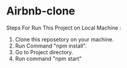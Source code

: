 # Airbnb-clone

Steps For Run This Project on Local Machine :

1) Clone this reposetory on your machine.
2) Run Command "npm install".
3) Go to Project directory.
4) Run command "npm start"